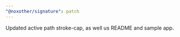 ```yaml
---
"@noxother/signature": patch
---
```


Updated active path stroke-cap, as well us README and sample app.
